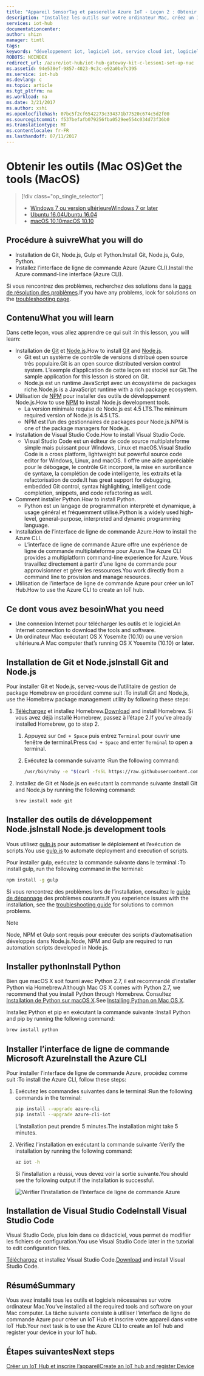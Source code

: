 ```yaml
---
title: "Appareil SensorTag et passerelle Azure IoT - Leçon 2 : Obtenir des outils (macOS) | Microsoft Docs"
description: "Installez les outils sur votre ordinateur Mac, créez un IoT Hub et inscrivez votre appareil dans l’IoT Hub."
services: iot-hub
documentationcenter: 
author: shizn
manager: timtl
tags: 
keywords: "développement iot, logiciel iot, service cloud iot, logiciel internet des objets, azure cli, installer python mac, installer git sur mac, exécuter gulp, installer node js mac"
ROBOTS: NOINDEX
redirect_url: /azure/iot-hub/iot-hub-gateway-kit-c-lesson1-set-up-nuc
ms.assetid: 94e538ef-9857-4023-9c3c-e92a0be7c395
ms.service: iot-hub
ms.devlang: c
ms.topic: article
ms.tgt_pltfrm: na
ms.workload: na
ms.date: 3/21/2017
ms.author: xshi
ms.openlocfilehash: 07bc5f2cf6542273c334371b77520c674c5d2f00
ms.sourcegitcommit: f537befafb079256fba0529ee554c034d73f36b0
ms.translationtype: MT
ms.contentlocale: fr-FR
ms.lasthandoff: 07/11/2017
---
```

# <a name="get-the-tools-macos"></a><span data-ttu-id="ea462-104">Obtenir les outils (Mac OS)</span><span class="sxs-lookup"><span data-stu-id="ea462-104">Get the tools (MacOS)</span></span>
> [!div class="op_single_selector"]
> * [<span data-ttu-id="ea462-105">Windows 7 ou version ultérieure</span><span class="sxs-lookup"><span data-stu-id="ea462-105">Windows 7 or later</span></span>](iot-hub-gateway-kit-c-lesson2-get-the-tools-win32.md)
> * [<span data-ttu-id="ea462-106">Ubuntu 16.04</span><span class="sxs-lookup"><span data-stu-id="ea462-106">Ubuntu 16.04</span></span>](iot-hub-gateway-kit-c-lesson2-get-the-tools-ubuntu.md)
> * [<span data-ttu-id="ea462-107">macOS 10.10</span><span class="sxs-lookup"><span data-stu-id="ea462-107">macOS 10.10</span></span>](iot-hub-gateway-kit-c-lesson2-get-the-tools-mac.md)

## <a name="what-you-will-do"></a><span data-ttu-id="ea462-108">Procédure à suivre</span><span class="sxs-lookup"><span data-stu-id="ea462-108">What you will do</span></span>

- <span data-ttu-id="ea462-109">Installation de Git, Node.js, Gulp et Python.</span><span class="sxs-lookup"><span data-stu-id="ea462-109">Install Git, Node.js, Gulp, Python.</span></span>
- <span data-ttu-id="ea462-110">Installez l’interface de ligne de commande Azure (Azure CLI).</span><span class="sxs-lookup"><span data-stu-id="ea462-110">Install the Azure command-line interface (Azure CLI).</span></span> 

<span data-ttu-id="ea462-111">Si vous rencontrez des problèmes, recherchez des solutions dans la [page de résolution des problèmes](iot-hub-gateway-kit-c-troubleshooting.md).</span><span class="sxs-lookup"><span data-stu-id="ea462-111">If you have any problems, look for solutions on the [troubleshooting page](iot-hub-gateway-kit-c-troubleshooting.md).</span></span>

## <a name="what-you-will-learn"></a><span data-ttu-id="ea462-112">Contenu</span><span class="sxs-lookup"><span data-stu-id="ea462-112">What you will learn</span></span>

<span data-ttu-id="ea462-113">Dans cette leçon, vous allez apprendre ce qui suit :</span><span class="sxs-lookup"><span data-stu-id="ea462-113">In this lesson, you will learn:</span></span>

- <span data-ttu-id="ea462-114">Installation de [Git](https://git-scm.com/) et [Node.js](https://nodejs.org/en/).</span><span class="sxs-lookup"><span data-stu-id="ea462-114">How to install [Git](https://git-scm.com/) and [Node.js](https://nodejs.org/en/).</span></span>
  - <span data-ttu-id="ea462-115">Git est un système de contrôle de versions distribué open source très populaire.</span><span class="sxs-lookup"><span data-stu-id="ea462-115">Git is an open source distributed version control system.</span></span> <span data-ttu-id="ea462-116">L’exemple d’application de cette leçon est stocké sur Git.</span><span class="sxs-lookup"><span data-stu-id="ea462-116">The sample application for this lesson is stored on Git.</span></span>
  - <span data-ttu-id="ea462-117">Node.js est un runtime JavaScript avec un écosystème de packages riche.</span><span class="sxs-lookup"><span data-stu-id="ea462-117">Node.js is a JavaScript runtime with a rich package ecosystem.</span></span>
- <span data-ttu-id="ea462-118">Utilisation de [NPM](https://www.npmjs.com/) pour installer des outils de développement Node.js.</span><span class="sxs-lookup"><span data-stu-id="ea462-118">How to use [NPM](https://www.npmjs.com/) to install Node.js development tools.</span></span>
  - <span data-ttu-id="ea462-119">La version minimale requise de Node.js est 4.5 LTS.</span><span class="sxs-lookup"><span data-stu-id="ea462-119">The minimum required version of Node.js is 4.5 LTS.</span></span>
  - <span data-ttu-id="ea462-120">NPM est l’un des gestionnaires de packages pour Node.js.</span><span class="sxs-lookup"><span data-stu-id="ea462-120">NPM is one of the package managers for Node.js.</span></span>
- <span data-ttu-id="ea462-121">Installation de Visual Studio Code.</span><span class="sxs-lookup"><span data-stu-id="ea462-121">How to install Visual Studio Code.</span></span>
  - <span data-ttu-id="ea462-122">Visual Studio Code est un éditeur de code source multiplateforme simple mais puissant pour Windows, Linux et macOS.</span><span class="sxs-lookup"><span data-stu-id="ea462-122">Visual Studio Code is a cross platform, lightweight but powerful source code editor for Windows, Linux, and macOS.</span></span> <span data-ttu-id="ea462-123">Il offre une aide appréciable pour le débogage, le contrôle Git incorporé, la mise en surbrillance de syntaxe, la complétion de code intelligente, les extraits et la refactorisation de code.</span><span class="sxs-lookup"><span data-stu-id="ea462-123">It has great support for debugging, embedded Git control, syntax highlighting, intelligent code completion, snippets, and code refactoring as well.</span></span>
- <span data-ttu-id="ea462-124">Comment installer Python.</span><span class="sxs-lookup"><span data-stu-id="ea462-124">How to install Python.</span></span>
  - <span data-ttu-id="ea462-125">Python est un langage de programmation interprété et dynamique, à usage général et fréquemment utilisé.</span><span class="sxs-lookup"><span data-stu-id="ea462-125">Python is a widely used high-level, general-purpose, interpreted and dynamic programming language.</span></span>
- <span data-ttu-id="ea462-126">Installation de l’interface de ligne de commande Azure.</span><span class="sxs-lookup"><span data-stu-id="ea462-126">How to install the Azure CLI.</span></span>
  - <span data-ttu-id="ea462-127">L’interface de ligne de commande Azure offre une expérience de ligne de commande multiplateforme pour Azure.</span><span class="sxs-lookup"><span data-stu-id="ea462-127">The Azure CLI provides a multiplatform command-line experience for Azure.</span></span> <span data-ttu-id="ea462-128">Vous travaillez directement à partir d’une ligne de commande pour approvisionner et gérer les ressources.</span><span class="sxs-lookup"><span data-stu-id="ea462-128">You work directly from a command line to provision and manage resources.</span></span>
- <span data-ttu-id="ea462-129">Utilisation de l’interface de ligne de commande Azure pour créer un IoT Hub.</span><span class="sxs-lookup"><span data-stu-id="ea462-129">How to use the Azure CLI to create an IoT hub.</span></span>

## <a name="what-you-need"></a><span data-ttu-id="ea462-130">Ce dont vous avez besoin</span><span class="sxs-lookup"><span data-stu-id="ea462-130">What you need</span></span>

- <span data-ttu-id="ea462-131">Une connexion Internet pour télécharger les outils et le logiciel.</span><span class="sxs-lookup"><span data-stu-id="ea462-131">An Internet connection to download the tools and software.</span></span>
- <span data-ttu-id="ea462-132">Un ordinateur Mac exécutant OS X Yosemite (10.10) ou une version ultérieure.</span><span class="sxs-lookup"><span data-stu-id="ea462-132">A Mac computer that’s running OS X Yosemite (10.10) or later.</span></span>

## <a name="install-git-and-nodejs"></a><span data-ttu-id="ea462-133">Installation de Git et Node.js</span><span class="sxs-lookup"><span data-stu-id="ea462-133">Install Git and Node.js</span></span>

<span data-ttu-id="ea462-134">Pour installer Git et Node.js, servez-vous de l’utilitaire de gestion de package Homebrew en procédant comme suit :</span><span class="sxs-lookup"><span data-stu-id="ea462-134">To install Git and Node.js, use the Homebrew package management utility by following these steps:</span></span>

1. <span data-ttu-id="ea462-135">[Téléchargez](http://brew.sh/) et installez Homebrew.</span><span class="sxs-lookup"><span data-stu-id="ea462-135">[Download](http://brew.sh/) and install Homebrew.</span></span> <span data-ttu-id="ea462-136">Si vous avez déjà installé Homebrew, passez à l’étape 2.</span><span class="sxs-lookup"><span data-stu-id="ea462-136">If you’ve already installed Homebrew, go to step 2.</span></span>
   1. <span data-ttu-id="ea462-137">Appuyez sur `Cmd + Space` puis entrez `Terminal` pour ouvrir une fenêtre de terminal.</span><span class="sxs-lookup"><span data-stu-id="ea462-137">Press `Cmd + Space` and enter `Terminal` to open a terminal.</span></span>
   2. <span data-ttu-id="ea462-138">Exécutez la commande suivante :</span><span class="sxs-lookup"><span data-stu-id="ea462-138">Run the following command:</span></span>

      ```bash
      /usr/bin/ruby -e "$(curl -fsSL https://raw.githubusercontent.com/Homebrew/install/master/install)"
      ```

2. <span data-ttu-id="ea462-139">Installez de Git et Node.js en exécutant la commande suivante :</span><span class="sxs-lookup"><span data-stu-id="ea462-139">Install Git and Node.js by running the following command:</span></span>

    ```bash
    brew install node git
    ```

## <a name="install-nodejs-development-tools"></a><span data-ttu-id="ea462-140">Installer des outils de développement Node.js</span><span class="sxs-lookup"><span data-stu-id="ea462-140">Install Node.js development tools</span></span>

<span data-ttu-id="ea462-141">Vous utilisez [gulp.js](http://gulpjs.com/) pour automatiser le déploiement et l’exécution de scripts.</span><span class="sxs-lookup"><span data-stu-id="ea462-141">You use [gulp.js](http://gulpjs.com/) to automate deployment and execution of scripts.</span></span>

<span data-ttu-id="ea462-142">Pour installer gulp, exécutez la commande suivante dans le terminal :</span><span class="sxs-lookup"><span data-stu-id="ea462-142">To install gulp, run the following command in the terminal:</span></span>

```bash
npm install -g gulp
```

<span data-ttu-id="ea462-143">Si vous rencontrez des problèmes lors de l’installation, consultez le [guide de dépannage](iot-hub-gateway-kit-c-troubleshooting.md) des problèmes courants.</span><span class="sxs-lookup"><span data-stu-id="ea462-143">If you experience issues with the installation, see the [troubleshooting guide](iot-hub-gateway-kit-c-troubleshooting.md) for solutions to common problems.</span></span>

> [!Note]
> <span data-ttu-id="ea462-144">Node, NPM et Gulp sont requis pour exécuter des scripts d’automatisation développés dans Node.js.</span><span class="sxs-lookup"><span data-stu-id="ea462-144">Node, NPM and Gulp are required to run automation scripts developed in Node.js.</span></span>

## <a name="install-python"></a><span data-ttu-id="ea462-145">Installer python</span><span class="sxs-lookup"><span data-stu-id="ea462-145">Install Python</span></span>

<span data-ttu-id="ea462-146">Bien que macOS X soit fourni avec Python 2.7, il est recommandé d’installer Python via Homebrew.</span><span class="sxs-lookup"><span data-stu-id="ea462-146">Although Mac OS X comes with Python 2.7, we recommend that you install Python through Homebrew.</span></span> <span data-ttu-id="ea462-147">Consultez [Installation de Python sur macOS X](http://docs.python-guide.org/en/latest/starting/install/osx/).</span><span class="sxs-lookup"><span data-stu-id="ea462-147">See [Installing Python on Mac OS X](http://docs.python-guide.org/en/latest/starting/install/osx/).</span></span>

<span data-ttu-id="ea462-148">Installez Python et pip en exécutant la commande suivante :</span><span class="sxs-lookup"><span data-stu-id="ea462-148">Install Python and pip by running the following command:</span></span>

```bash
brew install python
```

## <a name="install-the-azure-cli"></a><span data-ttu-id="ea462-149">Installer l’interface de ligne de commande Microsoft Azure</span><span class="sxs-lookup"><span data-stu-id="ea462-149">Install the Azure CLI</span></span>

<span data-ttu-id="ea462-150">Pour installer l’interface de ligne de commande Azure, procédez comme suit :</span><span class="sxs-lookup"><span data-stu-id="ea462-150">To install the Azure CLI, follow these steps:</span></span>

1. <span data-ttu-id="ea462-151">Exécutez les commandes suivantes dans le terminal :</span><span class="sxs-lookup"><span data-stu-id="ea462-151">Run the following commands in the terminal:</span></span>
   ```bash
   pip install --upgrade azure-cli
   pip install --upgrade azure-cli-iot
   ```
   <span data-ttu-id="ea462-152">L’installation peut prendre 5 minutes.</span><span class="sxs-lookup"><span data-stu-id="ea462-152">The installation might take 5 minutes.</span></span>

2. <span data-ttu-id="ea462-153">Vérifiez l’installation en exécutant la commande suivante :</span><span class="sxs-lookup"><span data-stu-id="ea462-153">Verify the installation by running the following command:</span></span>
   ```bash
   az iot -h
   ```
   <span data-ttu-id="ea462-154">Si l’installation a réussi, vous devez voir la sortie suivante.</span><span class="sxs-lookup"><span data-stu-id="ea462-154">You should see the following output if the installation is successful.</span></span>

   ![Vérifier l’installation de l’interface de ligne de commande Azure](media/iot-hub-gateway-kit-lessons/lesson2/az_iot_help_osx.png)

## <a name="install-visual-studio-code"></a><span data-ttu-id="ea462-156">Installation de Visual Studio Code</span><span class="sxs-lookup"><span data-stu-id="ea462-156">Install Visual Studio Code</span></span>

<span data-ttu-id="ea462-157">Visual Studio Code, plus loin dans ce didacticiel, vous permet de modifier les fichiers de configuration.</span><span class="sxs-lookup"><span data-stu-id="ea462-157">You use Visual Studio Code later in the tutorial to edit configuration files.</span></span>

<span data-ttu-id="ea462-158">[Téléchargez](https://code.visualstudio.com/docs/setup/osx) et installez Visual Studio Code.</span><span class="sxs-lookup"><span data-stu-id="ea462-158">[Download](https://code.visualstudio.com/docs/setup/osx) and install Visual Studio Code.</span></span>

## <a name="summary"></a><span data-ttu-id="ea462-159">Résumé</span><span class="sxs-lookup"><span data-stu-id="ea462-159">Summary</span></span>

<span data-ttu-id="ea462-160">Vous avez installé tous les outils et logiciels nécessaires sur votre ordinateur Mac.</span><span class="sxs-lookup"><span data-stu-id="ea462-160">You’ve installed all the required tools and software on your Mac computer.</span></span> <span data-ttu-id="ea462-161">La tâche suivante consiste à utiliser l’interface de ligne de commande Azure pour créer un IoT Hub et inscrire votre appareil dans votre IoT Hub.</span><span class="sxs-lookup"><span data-stu-id="ea462-161">Your next task is to use the Azure CLI to create an IoT hub and register your device in your IoT hub.</span></span>

## <a name="next-steps"></a><span data-ttu-id="ea462-162">Étapes suivantes</span><span class="sxs-lookup"><span data-stu-id="ea462-162">Next steps</span></span>
[<span data-ttu-id="ea462-163">Créer un IoT Hub et inscrire l’appareil</span><span class="sxs-lookup"><span data-stu-id="ea462-163">Create an IoT hub and register Device</span></span>](iot-hub-gateway-kit-c-lesson2-register-device.md)
